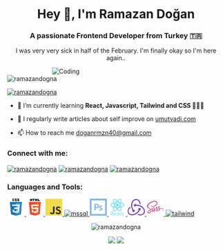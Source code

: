 <h1 align="center">Hey 👋, I'm Ramazan Doğan</h1>
<h3 align="center">A passionate Frontend Developer from Turkey 🇹🇷</h3>

<p align="center">I was very very sick in half of the February. I'm finally okay so I'm here again..
</p>
<img align="right" alt="Coding" width="400" src="https://camo.githubusercontent.com/5ddf73ad3a205111cf8c686f687fc216c2946a75005718c8da5b837ad9de78c9/68747470733a2f2f7468756d62732e6766796361742e636f6d2f4576696c4e657874446576696c666973682d736d616c6c2e676966" alt="ramazandogna" />

<p align="left"> <img src="https://komarev.com/ghpvc/?username=ramazandogna&label=Profile%20views&color=0e75b6&style=flat" alt="ramazandogna" /> </p>

<p align="left"> <a href="https://twitter.com/ramazandogna" target="blank"><img src="https://img.shields.io/twitter/follow/ramazandogna?logo=twitter&style=for-the-badge" alt="ramazandogna" /></a> </p>

-  🌱 I’m currently learning **React, Javascript, Tailwind and CSS 👨🏻‍💻**

-  📝 I regularly write articles about self improve on [umutvadi.com](https://umutvadi.com/kisisel-gelisim)

-  📫 How to reach me [doganrmzn40@gmail.com](mailto:doganrmzn40@gmail.com)
<h3 align="left">Connect with me:</h3>
<p align="left">
<a href="https://twitter.com/ramazandogna" target="blank"><img align="center" src="https://raw.githubusercontent.com/rahuldkjain/github-profile-readme-generator/master/src/images/icons/Social/twitter.svg" alt="ramazandogna" height="30" width="40" /></a>
<a href="https://linkedin.com/in/ramazandogna" target="blank"><img align="center" src="https://raw.githubusercontent.com/rahuldkjain/github-profile-readme-generator/master/src/images/icons/Social/linked-in-alt.svg" alt="ramazandogna" height="30" width="40" /></a>
<a href="https://instagram.com/ramazandogna" target="blank"><img align="center" src="https://raw.githubusercontent.com/rahuldkjain/github-profile-readme-generator/master/src/images/icons/Social/instagram.svg" alt="ramazandogna" height="30" width="40" /></a>
</p>

<h3 align="left">Languages and Tools:</h3>
<p align="left"> <a href="https://www.w3schools.com/css/" target="_blank" rel="noreferrer"> <img src="https://raw.githubusercontent.com/devicons/devicon/master/icons/css3/css3-original-wordmark.svg" alt="css3" width="40" height="40"/> </a> <a href="https://www.w3.org/html/" target="_blank" rel="noreferrer"> <img src="https://raw.githubusercontent.com/devicons/devicon/master/icons/html5/html5-original-wordmark.svg" alt="html5" width="40" height="40"/> </a> <a href="https://developer.mozilla.org/en-US/docs/Web/JavaScript" target="_blank" rel="noreferrer"> <img src="https://raw.githubusercontent.com/devicons/devicon/master/icons/javascript/javascript-original.svg" alt="javascript" width="40" height="40"/> </a> <a href="https://www.microsoft.com/en-us/sql-server" target="_blank" rel="noreferrer"> <img src="https://www.svgrepo.com/show/303229/microsoft-sql-server-logo.svg" alt="mssql" width="40" height="40"/> </a> <a href="https://www.photoshop.com/en" target="_blank" rel="noreferrer"> <img src="https://raw.githubusercontent.com/devicons/devicon/master/icons/photoshop/photoshop-line.svg" alt="photoshop" width="40" height="40"/> </a> <a href="https://reactjs.org/" target="_blank" rel="noreferrer"> <img src="https://raw.githubusercontent.com/devicons/devicon/master/icons/react/react-original-wordmark.svg" alt="react" width="40" height="40"/> </a> <a href="https://redux.js.org" target="_blank" rel="noreferrer"> <img src="https://raw.githubusercontent.com/devicons/devicon/master/icons/redux/redux-original.svg" alt="redux" width="40" height="40"/> </a> <a href="https://sass-lang.com" target="_blank" rel="noreferrer"> <img src="https://raw.githubusercontent.com/devicons/devicon/master/icons/sass/sass-original.svg" alt="sass" width="40" height="40"/> </a> <a href="https://tailwindcss.com/" target="_blank" rel="noreferrer"> <img src="https://www.vectorlogo.zone/logos/tailwindcss/tailwindcss-icon.svg" alt="tailwind" width="40" height="40"/> </a> </p>

<p align="center"><img src="https://github-readme-streak-stats.herokuapp.com/?user=ramazandogna&theme=radical" alt="ramazandogna" /></p>
<p align="center">
      <img width="49%" heigh="180em"  src="https://github-readme-stats.vercel.app/api?username=ramazandogna&theme=dark&show_icons=true&count_private=true)"/>
      <img width="50%" heigh="180em" src="https://github-readme-stats.vercel.app/api/top-langs/?username=ramazandogna&layout=compact&text_color=FF9DD9&title_color=FF9DD9&bg_color=141321&count_private=true&include_all_commits=true&langs_count=10&hide_title=true">
  
